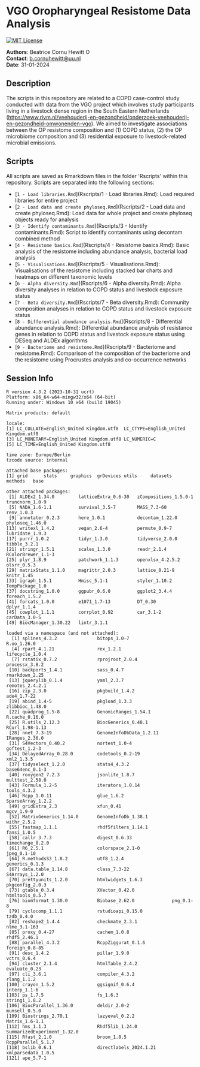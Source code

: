 # VGO Oropharyngeal Resistome Data Analysis

[![MIT License](https://img.shields.io/badge/License-MIT-blue.svg)](https://opensource.org/licenses/MIT)

**Authors**: Beatrice Cornu Hewitt <a href="https://orcid.org/0000-0002-4594-4393" target="orcid.widget" rel="noopener noreferrer" style="vertical-align:top;"><img src="https://orcid.org/sites/default/files/images/orcid_16x16.png" style="width:1em;margin-right:.5em;" alt="ORCID iD icon"></a><br>
**Contact**: b.cornuhewitt@uu.nl<br>
**Date**: 31-01-2024<br>

## Description
The scripts in this repository are related to a COPD case-control study conducted with data from the VGO project which involves study participants living in a livestock dense region in the South Eastern Netherlands (https://www.rivm.nl/veehouderij-en-gezondheid/onderzoek-veehouderij-en-gezondheid-omwonenden-vgo). We aimed to investigate associations between the OP resistome composition and (1) COPD status, (2) the OP microbiome composition and (3) residential exposure to livestock-related microbial emissions.

## Scripts
All scripts are saved as Rmarkdown files in the folder 'Rscripts' within this repository. Scripts are separated into the following sections:

*  [`1 - Load libraries.Rmd`](Rscripts/1 - Load libraries.Rmd): Load required libraries for entire project
*  [`2 - Load data and create phyloseq.Rmd`](Rscripts/2 - Load data and create phyloseq.Rmd): Load data for whole project and create phyloseq objects ready for analysis
*  [`3 - Identify contaminants.Rmd`](Rscripts/3 - Identify contaminants.Rmd): Script to identify contaminants using decontam combined method
*  [`4 - Resistome basics.Rmd`](Rscripts/4 - Resistome basics.Rmd): Basic analysis of the resistome including abundance analysis, bacterial load analysis
*  [`5 - Visualisations.Rmd`](Rscripts/5 - Visualisations.Rmd): Visualisations of the resistome including stacked bar charts and heatmaps on different taxonomic levels
*  [`6 - Alpha diversity.Rmd`](Rscripts/6 - Alpha diversity.Rmd): Alpha diversity analyses in relation to COPD status and livestock exposure status
*  [`7 - Beta diversity.Rmd`](Rscripts/7 - Beta diversity.Rmd): Community composition analyses in relation to COPD status and livestock exposure status
*  [`8 - Differential abundance analysis.Rmd`](Rscripts/8 - Differential abundance analysis.Rmd): Differential abundance analysis of resistance genes in relation to COPD status and livestock exposure status using DESeq and ALDEx algorithms
*  [`9 - Bacteriome and resistome.Rmd`](Rscripts/9 - Bacteriome and resistome.Rmd): Comparison of the composition of the bacteriome and the resistome using Procrustes analysis and co-occurrence networks


## Session Info 
```
R version 4.3.2 (2023-10-31 ucrt)
Platform: x86_64-w64-mingw32/x64 (64-bit)
Running under: Windows 10 x64 (build 19045)

Matrix products: default

locale:
[1] LC_COLLATE=English_United Kingdom.utf8  LC_CTYPE=English_United Kingdom.utf8   
[3] LC_MONETARY=English_United Kingdom.utf8 LC_NUMERIC=C                           
[5] LC_TIME=English_United Kingdom.utf8    

time zone: Europe/Berlin
tzcode source: internal

attached base packages:
[1] grid      stats     graphics  grDevices utils     datasets  methods   base     

other attached packages:
 [1] ALDEx2_1.34.0         latticeExtra_0.6-30   zCompositions_1.5.0-1 truncnorm_1.0-9      
 [5] NADA_1.6-1.1          survival_3.5-7        MASS_7.3-60           renv_1.0.3           
 [9] annotater_0.2.3       here_1.0.1            decontam_1.22.0       phyloseq_1.46.0      
[13] writexl_1.4.2         vegan_2.6-4           permute_0.9-7         lubridate_1.9.3      
[17] purrr_1.0.2           tidyr_1.3.0           tidyverse_2.0.0       tibble_3.2.1         
[21] stringr_1.5.1         scales_1.3.0          readr_2.1.4           RColorBrewer_1.1-3   
[25] plyr_1.8.9            patchwork_1.1.3       openxlsx_4.2.5.2      olsrr_0.5.3          
[29] matrixStats_1.1.0     magrittr_2.0.3        lattice_0.21-9        knitr_1.45           
[33] igraph_1.5.1          Hmisc_5.1-1           styler_1.10.2         TempPackage_1.0      
[37] docstring_1.0.0       ggpubr_0.6.0          ggplot2_3.4.4         foreach_1.5.2        
[41] forcats_1.0.0         e1071_1.7-13          DT_0.30               dplyr_1.1.4          
[45] cowplot_1.1.1         corrplot_0.92         car_3.1-2             carData_3.0-5        
[49] BiocManager_1.30.22   lintr_3.1.1          

loaded via a namespace (and not attached):
  [1] splines_4.3.2               bitops_1.0-7                R.oo_1.26.0                
  [4] rpart_4.1.21                rex_1.2.1                   lifecycle_1.0.4            
  [7] rstatix_0.7.2               rprojroot_2.0.4             processx_3.8.2             
 [10] backports_1.4.1             sass_0.4.7                  rmarkdown_2.25             
 [13] jquerylib_0.1.4             yaml_2.3.7                  remotes_2.4.2.1            
 [16] zip_2.3.0                   pkgbuild_1.4.2              ade4_1.7-22                
 [19] abind_1.4-5                 pkgload_1.3.3               zlibbioc_1.48.0            
 [22] quadprog_1.5-8              GenomicRanges_1.54.1        R.cache_0.16.0             
 [25] R.utils_2.12.3              BiocGenerics_0.48.1         RCurl_1.98-1.13            
 [28] nnet_7.3-19                 GenomeInfoDbData_1.2.11     IRanges_2.36.0             
 [31] S4Vectors_0.40.2            nortest_1.0-4               goftest_1.2-3              
 [34] DelayedArray_0.28.0         codetools_0.2-19            xml2_1.3.5                 
 [37] tidyselect_1.2.0            stats4_4.3.2                base64enc_0.1-3            
 [40] roxygen2_7.2.3              jsonlite_1.8.7              multtest_2.58.0            
 [43] Formula_1.2-5               iterators_1.0.14            tools_4.3.2                
 [46] Rcpp_1.0.11                 glue_1.6.2                  SparseArray_1.2.2          
 [49] gridExtra_2.3               xfun_0.41                   mgcv_1.9-0                 
 [52] MatrixGenerics_1.14.0       GenomeInfoDb_1.38.1         withr_2.5.2                
 [55] fastmap_1.1.1               rhdf5filters_1.14.1         fansi_1.0.5                
 [58] callr_3.7.3                 digest_0.6.33               timechange_0.2.0           
 [61] R6_2.5.1                    colorspace_2.1-0            jpeg_0.1-10                
 [64] R.methodsS3_1.8.2           utf8_1.2.4                  generics_0.1.3             
 [67] data.table_1.14.8           class_7.3-22                S4Arrays_1.2.0             
 [70] prettyunits_1.2.0           htmlwidgets_1.6.3           pkgconfig_2.0.3            
 [73] gtable_0.3.4                XVector_0.42.0              htmltools_0.5.7            
 [76] biomformat_1.30.0           Biobase_2.62.0              png_0.1-8                  
 [79] cyclocomp_1.1.1             rstudioapi_0.15.0           tzdb_0.4.0                 
 [82] reshape2_1.4.4              checkmate_2.3.1             nlme_3.1-163               
 [85] proxy_0.4-27                cachem_1.0.8                rhdf5_2.46.1               
 [88] parallel_4.3.2              RcppZiggurat_0.1.6          foreign_0.8-85             
 [91] desc_1.4.2                  pillar_1.9.0                vctrs_0.6.4                
 [94] cluster_2.1.4               htmlTable_2.4.2             evaluate_0.23              
 [97] cli_3.6.1                   compiler_4.3.2              rlang_1.1.2                
[100] crayon_1.5.2                ggsignif_0.6.4              interp_1.1-6               
[103] ps_1.7.5                    fs_1.6.3                    stringi_1.8.2              
[106] BiocParallel_1.36.0         deldir_2.0-2                munsell_0.5.0              
[109] Biostrings_2.70.1           lazyeval_0.2.2              Matrix_1.6-1.1             
[112] hms_1.1.3                   Rhdf5lib_1.24.0             SummarizedExperiment_1.32.0
[115] Rfast_2.1.0                 broom_1.0.5                 RcppParallel_5.1.7         
[118] bslib_0.6.1                 directlabels_2024.1.21      xmlparsedata_1.0.5         
[121] ape_5.7-1  
```
